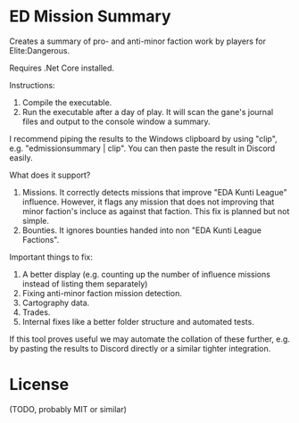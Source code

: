 # ED Mission Summary

Creates a summary of pro- and anti-minor faction work by players for Elite:Dangerous.

Requires .Net Core installed.

Instructions:
1. Compile the executable.
2. Run the executable after a day of play. It will scan the gane's journal files and output to the console window a summary.

I recommend piping the results to the Windows clipboard by using "clip", e.g. "edmissionsummary | clip". You can then paste the result in Discord easily.

What does it support?
1. Missions. It correctly detects missions that improve "EDA Kunti League" influence. However, it flags any mission that does not improving that minor faction's incluce as against that faction. This fix is planned but not simple.
2. Bounties. It ignores bounties handed into non "EDA Kunti League Factions".

Important things to fix:
1. A better display (e.g. counting up the number of influence missions instead of listing them separately)
2. Fixing anti-minor faction mission detection.
3. Cartography data.
4. Trades.
5. Internal fixes like a better folder structure and automated tests.

If this tool proves useful we may automate the collation of these further, e.g. by pasting the results to Discord directly or a similar tighter integration.

# License
 
(TODO, probably MIT or similar)